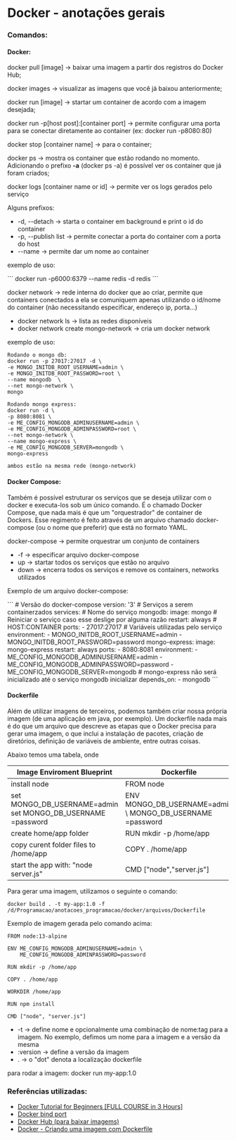 <h1>Docker - anotações gerais</h1>

<h3>Comandos:</h3>

<h4>Docker:</h4>

<p>docker pull [image] &#8594; baixar uma imagem a partir dos registros do Docker Hub;</p>

<p>docker images &#8594; visualizar as imagens que você já baixou anteriormente;</p>

<p>docker run [image] &#8594; startar um container de acordo com a imagem desejada;</p>

<p>docker run -p[host post]:[container port] &#8594; permite configurar uma porta para se conectar diretamente ao container (ex: docker run -p8080:80)</p>

<p>docker stop [container name] &#8594; para o container;</p>

<p>docker ps &#8594; mostra os container que estão rodando no momento. Adicionando o prefixo <b>-a</b> (docker ps -a) é possível ver os container que já foram criados;</p>

<p>docker logs [container name or id] &#8594; permite ver os logs gerados pelo serviço </p>

<p>Alguns prefixos:</p>
<ul>
<li>-d, --detach &#8594; starta o container em background e print o id do container </li>
<li>-p, --publish list  &#8594; permite conectar a porta do container com a porta do host</li>
<li> --name &#8594; permite dar um nome ao container </li>
</ul>

<p>exemplo de uso:</p>
```
docker run -p6000:6379 --name redis -d redis
```

<p>docker network &#8594; rede interna do docker que ao criar, permite que containers conectados a ela se comuniquem apenas utilizando o id/nome do container (não necessitando especificar, endereço ip, porta...)
</p>

<ul>
<li>docker network ls &#8594; lista as redes disponíveis</li>
<li>docker network create mongo-network &#8594; cria um docker network
</li>
</ul>

<p>exemplo de uso:</p>

```
Rodando o mongo db:
docker run -p 27017:27017 -d \
-e MONGO_INITDB_ROOT_USERNAME=admin \
-e MONGO_INITDB_ROOT_PASSWORD=root \
--name mongodb  \
--net mongo-network \
mongo

Rodando mongo express:
docker run -d \
-p 8080:8081 \
-e ME_CONFIG_MONGODB_ADMINUSERNAME=admin \
-e ME_CONFIG_MONGODB_ADMINPASSWORD=root \
--net mongo-network \
--name mongo-express \
-e ME_CONFIG_MONGODB_SERVER=mongodb \
mongo-express

ambos estão na mesma rede (mongo-network)
```

<h4>Docker Compose: </h4>
<p>Também é possível estruturar os serviços que se deseja utilizar com o docker e executa-los sob um único comando. É o chamado Docker Compose, que nada mais é que um "orquestrador" de container de Dockers. Esse regimento é feito através de um arquivo chamado docker-compose (ou o nome que preferir) que está no formato YAML.
</p>

docker-compose &#8594; permite orquestrar um conjunto de containers

<ul>
<li>-f &#8594; especificar arquivo docker-compose</li>
<li>up &#8594; startar todos os serviços que estão no arquivo</li>
<li>down &#8594; encerra todos os serviços e remove os containers, networks utilizados</li>
</ul>

<p>Exemplo de um arquivo docker-compose:</p>
```
# Versão do docker-compose
version: '3'
# Serviços a serem containerzados
services:
  # Nome do serviço
  mongodb:
    image: mongo
    # Reiniciar o serviço caso esse deslige por alguma razão
    restart: always
    # HOST:CONTAINER
    ports:
      - 27017:27017
    # Variáveis utilizadas pelo serviço
    environment:
      - MONGO_INITDB_ROOT_USERNAME=admin
      - MONGO_INITDB_ROOT_PASSWORD=password
  mongo-express:
    image: mongo-express
    restart: always
    ports:
      - 8080:8081
    environment:
      - ME_CONFIG_MONGODB_ADMINUSERNAME=admin
      - ME_CONFIG_MONGODB_ADMINPASSWORD=password
      - ME_CONFIG_MONGODB_SERVER=mongodb
    # mongo-express não será inicializado até o serviço mongodb inicializar
    depends_on:
      - mongodb
```

<h4>Dockerfile</h4>

<p>Além de utilizar imagens de terceiros, podemos também criar nossa própria imagem (de uma aplicação em java, por exemplo). Um dockerfile nada mais é do que um arquivo que descreve as etapas que o Docker precisa para gerar uma imagem, o que inclui a instalação de pacotes, criação de diretórios, definição de variáveis de ambiente, entre outras coisas.</p>

<p>Abaixo temos uma tabela, onde

|Image Enviroment Blueprint  | Dockerfile  |
|---|---|
| install node  | FROM node  |
| set MONGO_DB_USERNAME=admin set MONGO_DB_USERNAME =password | ENV MONGO_DB_USERNAME=admin \ MONGO_DB_USERNAME =password |
|create home/app folder| RUN mkdir -p /home/app|
| copy curent folder files to /home/app| COPY . /home/app
| start the app with: "node server.js"| CMD ["node","server.js"]

Para gerar uma imagem, utilizamos o seguinte o comando:

```
docker build . -t my-app:1.0 -f /d/Programacao/anotacoes_programacao/docker/arquivos/Dockerfile
```

<p>Exemplo de imagem gerada pelo comando acima:</p>

```
FROM node:13-alpine

ENV ME_CONFIG_MONGODB_ADMINUSERNAME=admin \
    ME_CONFIG_MONGODB_ADMINPASSWORD=password

RUN mkdir -p /home/app

COPY . /home/app

WORKDIR /home/app

RUN npm install

CMD ["node", "server.js"]
```

<ul>
<li>-t &#8594; define nome e opcionalmente uma combinação de nome:tag para a imagem. No exemplo, defimos um nome para a imagem e a versão da mesma</li>
<li>:version &#8594; define a versão da imagem</li>
<li> . &#8594; o "dot" denota a localização dockerfile</li>
</ul>

<p>para rodar a imagem: docker run my-app:1.0</p>




<h3>Referências utilizadas:</h3>

<ul>
<li> <a href="https://www.youtube.com/watch?v=3c-iBn73dDE">Docker Tutorial for Beginners [FULL COURSE in 3 Hours]</a></li>
<li><a href="https://betterprogramming.pub/how-does-docker-port-binding-work-b089f23ca4c8">Docker bind port</a></li>
<li><a href="https://hub.docker.com/">Docker Hub (para baixar imagems)</a></li>
<li><a href="http://www.macoratti.net/19/02/dock_imgfile1.htm">Docker - Criando uma imagem com Dockerfile</a></li>
</ul>
